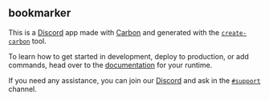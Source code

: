 ## bookmarker

This is a [Discord](https://discord.dev) app made with [Carbon](https://carbon.buape.com) and generated with the [`create-carbon`](https://npmjs.com/create-carbon) tool.

To learn how to get started in development, deploy to production, or add commands, head over to the [documentation](https://carbon.buape.com/adapters/cloudflare) for your runtime.

If you need any assistance, you can join our [Discord](https://go.buape.com/carbon) and ask in the [`#support`](https://discord.com/channels/1280628625904894072/1280630704308486174) channel.